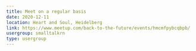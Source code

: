 ```yaml
---
title: Meet on a regular basis
date: 2020-12-11
location: Heart and Soul, Heidelberg
link: https://www.meetup.com/back-to-the-future/events/hmcmfpybcqbpb/
usergroup: smalltalkrn
type: usergroup
---
```

